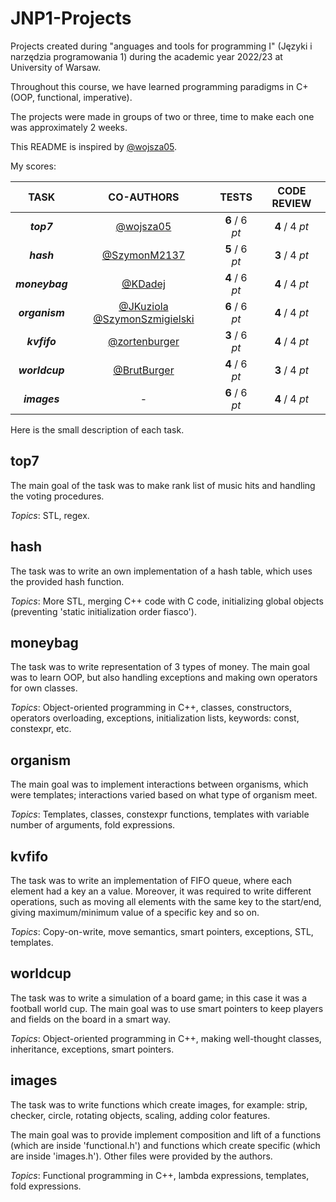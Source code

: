 # JNP1-Projects
Projects created during "anguages and tools for programming I" (Języki i narzędzia programowania 1) during the academic year 2022/23 at University of Warsaw.

Throughout this course, we have learned programming paradigms in C+ (OOP, functional, imperative).

The projects were made in groups of two or three, time to make each one was approximately 2 weeks.

This README is inspired by [@wojsza05](https://github.com/wojsza05).

My scores:

| TASK           | CO-AUTHORS                                   | TESTS          | CODE REVIEW    |
| :------------: | :------------------------------------------: | :------------: | :------------: |
| **_top7_**     | [@wojsza05](https://github.com/wojsza05) | **6** / 6 _pt_ | **4** / 4 _pt_ |
| **_hash_**     | [@SzymonM2137](https://github.com/SzymonM2137) | **5** / 6 _pt_ | **3** / 4 _pt_ |
| **_moneybag_** | [@KDadej](https://github.com/KDadej) | **4** / 6 _pt_ | **4** / 4 _pt_ |
| **_organism_** | [@JKuziola](https://github.com/JKuziola) [@SzymonSzmigielski](https://github.com/SzymonSzmigielski) | **6** / 6 _pt_ | **4** / 4 _pt_ |
| **_kvfifo_**   | [@zortenburger](https://github.com/zortenburger)    | **3** / 6 _pt_ | **4** / 4 _pt_ |
| **_worldcup_** | [@BrutBurger](https://github.com/BrutBurger)  | **4** / 6 _pt_ | **3** / 4 _pt_ |
| **_images_**   | -                                            | **6** / 6 _pt_ | **4** / 4 _pt_ |

Here is the small description of each task.

## top7
The main goal of the task was to make rank list of music hits and handling the voting procedures.

_Topics_: STL, regex.

## hash

The task was to write an own implementation of a hash table, which uses the provided hash function.

_Topics_: More STL, merging C++ code with C code, initializing global objects (preventing 'static initialization order fiasco').

## moneybag

The task was to write representation of 3 types of money.
The main goal was to learn OOP, but also handling exceptions and making own operators for own classes.

_Topics_: Object-oriented programming in C++, classes, constructors, operators 
overloading, exceptions, initialization lists, keywords: const, constexpr, etc.

## organism

The main goal was to implement interactions between organisms, which were templates; interactions varied based on what type of organism meet. 

_Topics_: Templates, classes, constexpr functions, templates with variable 
number of arguments, fold expressions.

## kvfifo

The task was to write an implementation of FIFO queue, where each element had a key an a value. Moreover, it was required to write different operations, 
such as moving all elements with the same key to the start/end, giving maximum/minimum value of a specific key and so on.

_Topics_: Copy-on-write, move semantics, smart pointers, exceptions, STL, 
templates.


## worldcup

The task was to write a simulation of a board game; in this case it was a football world cup. The main goal was to use smart pointers to keep players and
fields on the board in a smart way.

_Topics_: Object-oriented programming in C++, making well-thought classes, inheritance, 
exceptions, smart pointers.

## images

The task was to write functions which create images, for example: strip, checker, circle, rotating objects, scaling, adding color features.

The main goal was to provide implement composition and lift of a functions (which are inside 'functional.h') and functions which create specific
(which are inside 'images.h'). Other files were provided by the authors.

_Topics_: Functional programming in C++, lambda expressions, templates, fold 
expressions.
